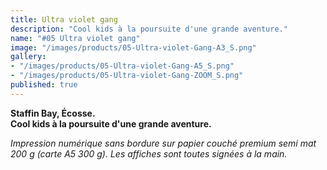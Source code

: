 ```yaml
---
title: Ultra violet gang
description: "Cool kids à la poursuite d'une grande aventure."
name: "#05 Ultra violet gang"
image: "/images/products/05-Ultra-violet-Gang-A3_S.png"
gallery:
- "/images/products/05-Ultra-violet-Gang-A5_S.png"
- "/images/products/05-Ultra-violet-Gang-ZOOM_S.png"
published: true
---
```

**Staffin Bay, Écosse.**  
**Cool kids à la poursuite d'une grande aventure.**

_Impression numérique sans bordure sur papier couché premium semi mat 200 g (carte A5 300 g). Les affiches sont toutes signées à la main._
